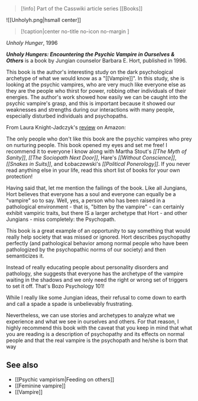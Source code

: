 > [!info] Part of the Casswiki article series [[Books]]

![[Unholyh.png|hsmall center]]
> [!caption|center no-title no-icon no-margin ]
> 
_Unholy Hunger_, 1996

_**Unholy Hungers: Encountering the Psychic Vampire in Ourselves & Others**_ is a book by Jungian counselor Barbara E. Hort, published in 1996.

This book is the author's interesting study on the dark psychological archetype of what we would know as a "[[Vampire]]". In this study, she is looking at the psychic vampires, who are very much like everyone else as they are the people who thirst for power, robbing other individuals of their energies. The author's work showed how easily we can be caught into the psychic vampire's grasp, and this is important because it showed our weaknesses and strengths during our interactions with many people, especially disturbed individuals and psychopaths.

From Laura Knight-Jadczyk's [review](http://www.amazon.com/review/RCQCRAA6SGNOV/ref=cm_cr_pr_perm?ie=UTF8&ASIN=1570621810) on Amazon:

The only people who don't like this book are the psychic vampires who prey on nurturing people. This book opened my eyes and set me free! I recommend it to everyone I know along with Martha Stout's _[[The Myth of Sanity]]_, _[[The Sociopath Next Door]]_, Hare's _[[Without Conscience]]_, _[[Snakes in Suits]]_, and Łobaczewski's _[[Political Ponerology]]_. If you never read anything else in your life, read this short list of books for your own protection!

Having said that, let me mention the failings of the book. Like all Jungians, Hort believes that everyone has a soul and everyone can equally be a "vampire" so to say. Well, yes, a person who has been raised in a pathological environment - that is, "bitten by the vampire" - can certainly exhibit vampiric traits, but there IS a larger archetype that Hort - and other Jungians - miss completely: the Psychopath.

This book is a great example of an opportunity to say something that would really help society that was missed or ignored. Hort describes psychopathy perfectly (and pathological behavior among normal people who have been pathologized by the psychopathic norms of our society) and then semanticizes it.

Instead of really educating people about personality disorders and pathology, she suggests that everyone has the archetype of the vampire waiting in the shadows and we only need the right or wrong set of triggers to set it off. That's Bozo Psychology 101!

While I really like some Jungian ideas, their refusal to come down to earth and call a spade a spade is unbelievably frustrating.

Nevertheless, we can use stories and archetypes to analyze what we experience and what we see in ourselves and others. For that reason, I highly recommend this book with the caveat that you keep in mind that what you are reading is a description of psychopathy and its effects on normal people and that the real vampire is the psychopath and he/she is born that way

See also
--------

*   [[Psychic vampirism|Feeding on others]]
*   [[Feminine vampire]]
*   [[Vampire]]